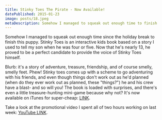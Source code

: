 ```yaml
---
title: Stinky Toes The Pirate - Now Available!
datePublished: 2015-01-23
image: posts/18.jpeg
metaDescription: Somehow I managed to squeak out enough time to finish this puppy. Stinky Toes is an interactive kids book based on a story I used to tell my son when he was four or five.
---
```


Somehow I managed to squeak out enough time since the holiday break to finish this puppy. Stinky Toes is an interactive kids book based on a story I used to tell my son when he was four or five. Now that he's nearly 13, he proved to be a perfect candidate to provide the voice of Stinky Toes himself.

Blurb: it's a story of adventure, treasure, friendship, and of course smelly, smelly feet. Phew! Stinky toes comes up with a scheme to go adventuring with his friends, and even though things don't work out as he'd planned (when do they ever work out as planned, these "things?") he and his crew have a blast- and so will you! The book is loaded with surprises, and there's even a little treasure-hunting mini-game because why not? It's now available on iTunes for super-cheap: [LINK](http://bit.ly/189dTED).

Take a look at the promotional video I spent all of two hours working on last week: [YouTube LINK](http://bit.ly/15y3Y9U).
